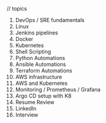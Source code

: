// topics

1. DevOps / SRE fundamentals
2. Linux
3. Jenkins pipelines
4. Docker
5. Kubernetes
6. Shell Scripting
7. Python Automations
8. Ansible Automations
9. Terraform Automations
10. AWS infrastructure
11. AWS and Kubernetes
12. Monitoring / Prometheus / Grafana
13. Argo CD setup with K8
14. Resume Review
15. LinkedIn
16. Interview
